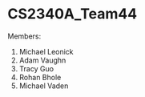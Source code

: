 # CS2340A_Team44

Members:
1) Michael Leonick
2) Adam Vaughn
3) Tracy Guo
4) Rohan Bhole
5) Michael Vaden
